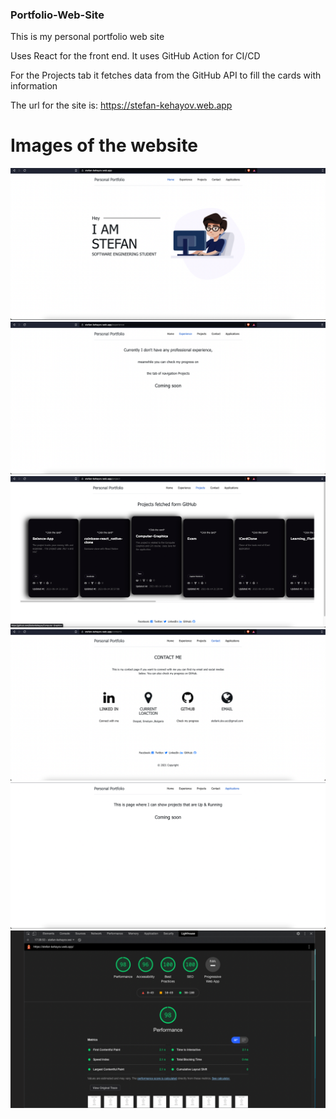### Portfolio-Web-Site

This is my personal portfolio web site

Uses React for the front end. It uses GitHub Action for CI/CD

For the Projects tab it fetches data from the GitHub API to fill the cards with information 

The url for the site is: https://stefan-kehayov.web.app
# Images of the website

![1](./img/1.png)
![2](./img/2.png)
![3](./img/3.png)
![4](./img/4.png)
![5](./img/5.png)
![6](./img/6.png)
